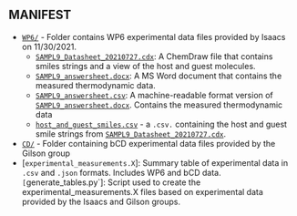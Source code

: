 ## MANIFEST

- [`WP6/`](WP6/) - Folder contains WP6 experimental data files provided by Isaacs on 11/30/2021.
  - [`SAMPL9_Datasheet_20210727.cdx`](WP6/SAMPL9_Datasheet_20210727.cdx): A ChemDraw file that contains smiles strings and a view of the host and guest molecules.
  - [`SAMPL9_answersheet.docx`](WP6/SAMPL9_answersheet.cdx): A MS Word document that contains the measured thermodynamic data.
  - [`SAMPL9_answersheet.csv`](WP6/SAMPL9_answersheet.csv): A machine-readable format version of [`SAMPL9_answersheet.docx`](WP6/SAMPL9_answersheet.cdx). Contains the measured thermodynamic data
  - [`host_and_guest_smiles.csv`](WP6/host_and_guest_smiles.csv) - a `.csv.` containing the host and guest smile strings from [`SAMPL9_Datasheet_20210727.cdx`](WP6/SAMPL9_Datasheet_20210727.cdx).
- [`CD/`](CD/) - Folder containing bCD experimental data files provided by the Gilson group
- [`experimental_measurements.X`]: Summary table of experimental data in `.csv` and `.json` formats. Includes WP6 and bCD data.
` [`generate_tables.py`]: Script used to create the experimental_measurements.X files based on experimental data provided by the Isaacs and Gilson groups. 
